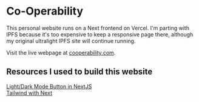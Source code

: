 # Co-Operability

This personal website runs on a Next frontend on Vercel. I'm parting with IPFS because it's too expensive to keep a responsive page there, although my original ultralight IPFS site will continue running.

Visit the live webpage at [cooperability.com](cooperability.com).

## Resources I used to build this website

[Light/Dark Mode Button in NextJS](https://www.youtube.com/watch?v=optD7ns4ISQ) \
[Tailwind with Next](https://nextjs.org/docs/app/building-your-application/styling/tailwind-css)
